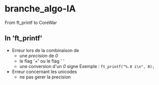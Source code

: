 # branche\_algo-IA
From ft\_printf to CoreWar

## In '**ft\_printf**'
- Erreur lors de la combinaison de
	- une *precision* de *0*
	- le flag '*+*' ou le flag ' '
	- une conversion d'un *0* signe
	Exemple : `ft_printf("%.0 i\n", 0);`
- Erreur concernant les unicodes
	- ne pas gerer la precision
